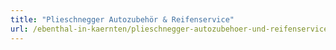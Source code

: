 ```yaml
---
title: "Plieschnegger Autozubehör & Reifenservice"
url: /ebenthal-in-kaernten/plieschnegger-autozubehoer-und-reifenservice/
---
```

